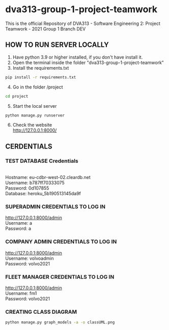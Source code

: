 # dva313-group-1-project-teamwork
This is the official Repository of DVA313 - Software Engineering 2: Project Teamwork - 2021 Group 1 Branch DEV

## HOW TO RUN SERVER LOCALLY
1) Have python 3.9 or higher installed, if you don't have install it.
2) Open the terminal inside the folder "dva313-group-1-project-teamwork"
3) Install the requirements.txt
```bash
pip install -r requirements.txt
```

4) Go in the folder /project
```bash
cd project
```

5) Start the local server
```bash
python manage.py runserver
```

6) Check the website<br>http://127.0.0.1:8000/

## CERDENTIALS

### TEST DATABASE Credentials
<br>Hostname:   eu-cdbr-west-02.cleardb.net
<br>Username:   b787ff70333075
<br>Password:   0d107855
<br>Database:   heroku_5b190513145da9f

### SUPERADMIN CREDENTIALS TO LOG IN
http://127.0.0.1:8000/admin
<br>Username:   a
<br>Password:   a

### COMPANY ADMIN CREDENTIALS TO LOG IN
http://127.0.0.1:8000/admin
<br>Username:   volvoadmin
<br>Password:   volvo2021

### FLEET MANAGER CREDENTIALS TO LOG IN
http://127.0.0.1:8000/admin
<br>Username:   fm1
<br>Password:   volvo2021

### CREATING CLASS DIAGRAM
```bash
python manage.py graph_models -a -o classUML.png
```



